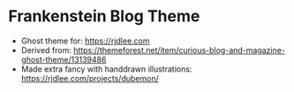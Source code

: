 # Frankenstein Blog Theme

* Ghost theme for: https://rjdlee.com
* Derived from: https://themeforest.net/item/curious-blog-and-magazine-ghost-theme/13139486
* Made extra fancy with handdrawn illustrations: https://rjdlee.com/projects/dubemon/

